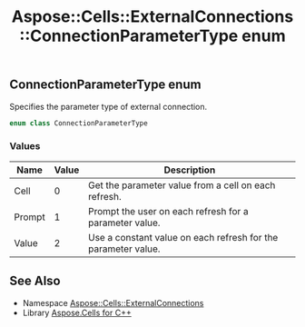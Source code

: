 ﻿---
title: Aspose::Cells::ExternalConnections::ConnectionParameterType enum
linktitle: ConnectionParameterType
second_title: Aspose.Cells for C++ API Reference
description: 'Aspose::Cells::ExternalConnections::ConnectionParameterType enum. Specifies the parameter type of external connection in C++.'
type: docs
weight: 900
url: /cpp/aspose.cells.externalconnections/connectionparametertype/
---
## ConnectionParameterType enum


Specifies the parameter type of external connection.

```cpp
enum class ConnectionParameterType
```

### Values

| Name | Value | Description |
| --- | --- | --- |
| Cell | 0 | Get the parameter value from a cell on each refresh. |
| Prompt | 1 | Prompt the user on each refresh for a parameter value. |
| Value | 2 | Use a constant value on each refresh for the parameter value. |

## See Also

* Namespace [Aspose::Cells::ExternalConnections](../)
* Library [Aspose.Cells for C++](../../)
